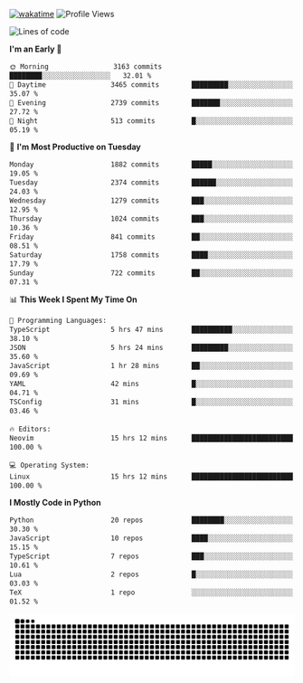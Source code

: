 [![wakatime](https://wakatime.com/badge/user/b920b284-3cde-4cd4-b72e-f7f22d050b16.svg)](https://wakatime.com/@b920b284-3cde-4cd4-b72e-f7f22d050b16)
![Profile Views](http://img.shields.io/badge/Profile%20Views-4586-blue)
<!--START_SECTION:waka-->
![Lines of code](https://img.shields.io/badge/From%20Hello%20World%20I%27ve%20Written-8.9%20million%20lines%20of%20code-blue)

**I'm an Early 🐤** 

```text
🌞 Morning                3163 commits        ████████░░░░░░░░░░░░░░░░░   32.01 % 
🌆 Daytime                3465 commits        █████████░░░░░░░░░░░░░░░░   35.07 % 
🌃 Evening                2739 commits        ███████░░░░░░░░░░░░░░░░░░   27.72 % 
🌙 Night                  513 commits         █░░░░░░░░░░░░░░░░░░░░░░░░   05.19 % 
```
📅 **I'm Most Productive on Tuesday** 

```text
Monday                   1882 commits        █████░░░░░░░░░░░░░░░░░░░░   19.05 % 
Tuesday                  2374 commits        ██████░░░░░░░░░░░░░░░░░░░   24.03 % 
Wednesday                1279 commits        ███░░░░░░░░░░░░░░░░░░░░░░   12.95 % 
Thursday                 1024 commits        ███░░░░░░░░░░░░░░░░░░░░░░   10.36 % 
Friday                   841 commits         ██░░░░░░░░░░░░░░░░░░░░░░░   08.51 % 
Saturday                 1758 commits        ████░░░░░░░░░░░░░░░░░░░░░   17.79 % 
Sunday                   722 commits         ██░░░░░░░░░░░░░░░░░░░░░░░   07.31 % 
```


📊 **This Week I Spent My Time On** 

```text
💬 Programming Languages: 
TypeScript               5 hrs 47 mins       ██████████░░░░░░░░░░░░░░░   38.10 % 
JSON                     5 hrs 24 mins       █████████░░░░░░░░░░░░░░░░   35.60 % 
JavaScript               1 hr 28 mins        ██░░░░░░░░░░░░░░░░░░░░░░░   09.69 % 
YAML                     42 mins             █░░░░░░░░░░░░░░░░░░░░░░░░   04.71 % 
TSConfig                 31 mins             █░░░░░░░░░░░░░░░░░░░░░░░░   03.46 % 

🔥 Editors: 
Neovim                   15 hrs 12 mins      █████████████████████████   100.00 % 

💻 Operating System: 
Linux                    15 hrs 12 mins      █████████████████████████   100.00 % 
```

**I Mostly Code in Python** 

```text
Python                   20 repos            ████████░░░░░░░░░░░░░░░░░   30.30 % 
JavaScript               10 repos            ████░░░░░░░░░░░░░░░░░░░░░   15.15 % 
TypeScript               7 repos             ███░░░░░░░░░░░░░░░░░░░░░░   10.61 % 
Lua                      2 repos             █░░░░░░░░░░░░░░░░░░░░░░░░   03.03 % 
TeX                      1 repo              ░░░░░░░░░░░░░░░░░░░░░░░░░   01.52 % 
```




<!--END_SECTION:waka-->
![Snake animation](https://raw.githubusercontent.com/timmypidashev/timmypidashev/main/commits.svg)
